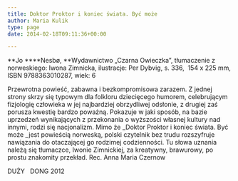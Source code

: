 ```yaml
---
title: Doktor Proktor i koniec świata. Być może
author: Maria Kulik
type: page
date: 2014-02-18T09:11:36+00:00

---
```

**Jo ****Nesbø, **Wydawnictwo „Czarna Owieczka”, tłumaczenie z norweskiego: Iwona Zimnicka, ilustracje: Per Dybvig, s. 336,  154 x 225 mm, ISBN 9788363010287, wiek: 6

Przewrotna powieść, zabawna i bezkompromisowa zarazem. Z jednej strony skrzy się typowym dla folkloru dziecięcego humorem, celebrującym fizjologię człowieka w jej najbardziej obrzydliwej odsłonie, z drugiej zaś porusza kwestię bardzo poważną. Pokazuje w jaki sposób, na bazie uprzedzeń wynikających z przekonania o wyższości własnej kultury nad innymi, rodzi się nacjonalizm. Mimo że _Doktor Proktor i koniec świata. Być może _jest powieścią norweską, polski czytelnik bez trudu rozszyfruje nawiązania do otaczającej go rodzimej codzienności. Tu słowa uznania należą się tłumaczce, Iwonie Zimnickiej, za kreatywny, brawurowy, po prostu znakomity przekład. Rec. Anna Maria Czernow

DUŻY   DONG 2012

&nbsp;
